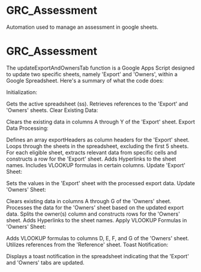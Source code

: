 # GRC_Assessment
Automation used to manage an assessment in google sheets.

# GRC_Assessment
The updateExportAndOwnersTab function is a Google Apps Script designed to update two specific sheets, namely 'Export' and 'Owners', within a Google Spreadsheet. Here's a summary of what the code does:

Initialization:

Gets the active spreadsheet (ss).
Retrieves references to the 'Export' and 'Owners' sheets.
Clear Existing Data:

Clears the existing data in columns A through Y of the 'Export' sheet.
Export Data Processing:

Defines an array exportHeaders as column headers for the 'Export' sheet.
Loops through the sheets in the spreadsheet, excluding the first 5 sheets.
For each eligible sheet, extracts relevant data from specific cells and constructs a row for the 'Export' sheet.
Adds Hyperlinks to the sheet names.
Includes VLOOKUP formulas in certain columns.
Update 'Export' Sheet:

Sets the values in the 'Export' sheet with the processed export data.
Update 'Owners' Sheet:

Clears existing data in columns A through G of the 'Owners' sheet.
Processes the data for the 'Owners' sheet based on the updated export data.
Splits the owner(s) column and constructs rows for the 'Owners' sheet.
Adds Hyperlinks to the sheet names.
Apply VLOOKUP Formulas in 'Owners' Sheet:

Adds VLOOKUP formulas to columns D, E, F, and G of the 'Owners' sheet.
Utilizes references from the 'Reference' sheet.
Toast Notification:

Displays a toast notification in the spreadsheet indicating that the 'Export' and 'Owners' tabs are updated.
